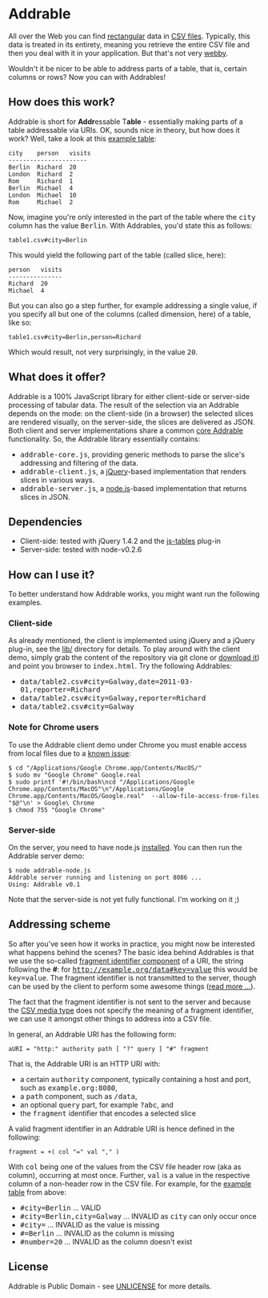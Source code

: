 # Addrable

All over the Web you can find [rectangular](http://webofdata.wordpress.com/2010/04/14/oh-it-is-data-on-the-web/#comment-437) data in [CSV files](http://www.google.com/search?q=filetype%3Acsv). Typically, this data is treated in its entirety, meaning you retrieve the entire CSV file and then you deal with it in your application. But that's not very [webby](http://webofdata.wordpress.com/2010/03/01/data-and-the-web-choices/).

Wouldn't it be nicer to be able to address parts of a table, that is, certain columns or rows? Now you can with Addrables!

## How does this work?
 Addrable is short for **Addr**essable T**able** - essentially making parts of a table addressable via URIs. OK, sounds nice in theory, but how does it work? Well, take a look at this [example table](https://github.com/mhausenblas/addrable/raw/master/data/table1.csv):

    city    person   visits
    ----------------------
    Berlin  Richard  20
    London  Richard  2
    Rom     Richard  1
    Berlin  Michael  4
    London  Michael  10
    Rom     Michael  2

Now, imagine you're only interested in the part of the table where the <tt>city</tt> column has the value <tt>Berlin</tt>. With Addrables, you'd state this as follows:

    table1.csv#city=Berlin

This would yield the following part of the table (called slice, here):

    person   visits
    ---------------
    Richard  20
    Michael  4

But you can also go a step further, for example addressing a single value, if you specify all but one of the columns (called dimension, here) of a table, like so: 

    table1.csv#city=Berlin,person=Richard

Which would result, not very surprisingly, in the value <tt>20</tt>.

## What does it offer?

Addrable is a 100% JavaScript library for either client-side or server-side processing of tabular data. The result of the selection via an Addrable depends on the mode: on the client-side (in a browser) the selected slices are rendered visually, on the server-side, the slices are delivered as JSON. Both client and server implementations share a common [core Addrable](https://github.com/mhausenblas/addrable/raw/master/addrable-core.js) functionality. So, the Addrable library essentially contains:

* <tt>addrable-core.js</tt>, providing generic methods to parse the slice's addressing and filtering of the data.
* <tt>addrable-client.js</tt>, a [jQuery](http://jquery.com/)-based implementation that renders slices in various ways.
* <tt>addrable-server.js</tt>, a [node.js](http://nodejs.org/)-based implementation that returns slices in JSON.

## Dependencies

* Client-side: tested with jQuery 1.4.2 and the [js-tables](http://code.google.com/p/js-tables/) plug-in
* Server-side: tested with node-v0.2.6

## How can I use it?

To better understand how Addrable works, you might want run the following examples.

### Client-side

As already mentioned, the client is implemented using jQuery and a jQuery plug-in, see the [lib/](https://github.com/mhausenblas/addrable/tree/master/lib) directory for details. To play around with the client demo, simply grab the content of the repository via git clone or [download it](https://github.com/mhausenblas/addrable/archives/master)) and point you browser to <tt>index.html</tt>. Try the following Addrables:

* <tt>data/table2.csv#city=Galway,date=2011-03-01,reporter=Richard</tt>
* <tt>data/table2.csv#city=Galway,reporter=Richard</tt>
* <tt>data/table2.csv#city=Galway</tt>

### Note for Chrome users

To use the Addrable client demo under Chrome you must enable access from local files due to a [known issue](http://code.google.com/p/chromium/issues/detail?id=40787):
    
    $ cd "/Applications/Google Chrome.app/Contents/MacOS/"
    $ sudo mv "Google Chrome" Google.real
    $ sudo printf '#!/bin/bash\ncd "/Applications/Google Chrome.app/Contents/MacOS"\n"/Applications/Google Chrome.app/Contents/MacOS/Google.real"  --allow-file-access-from-files "$@"\n' > Google\ Chrome
    $ chmod 755 "Google Chrome"

### Server-side

On the server, you need to have node.js [installed](https://github.com/ry/node/wiki/Installation). You can then run the Addrable server demo:

    $ node addrable-node.js 
    Addrable server running and listening on port 8086 ...
    Using: Addrable v0.1

Note that the server-side is not yet fully functional. I'm working on it ;)

## Addressing scheme

So after you've seen how it works in practice, you might now be interested what happens behind the scenes?
The basic idea behind Addrables is that we use the so-called [fragment identifier component](http://tools.ietf.org/html/rfc3986#section-3.5) of a URI, the string following the **#**: for <tt>http://example.org/data#key=value</tt> this would be <tt>key=value</tt>. The fragment identifier is not transmitted to the server, though can be used by the client to perform some awesome things ([read more ...](http://www.w3.org/2001/tag/2011/01/HashInURI-20110115)). 

The fact that the fragment identifier is not sent to the server and because the [CSV media type](http://tools.ietf.org/html/rfc4180) does not specify the meaning of a fragment identifier, we can use it amongst other things to address into a CSV file.

In general, an Addrable URI has the following form:

    aURI = "http:" authority path [ "?" query ] "#" fragment

That is, the Addrable URI is an HTTP URI with:

* a certain <tt>authority</tt> component, typically containing a host and port, such as <tt>example.org:8080</tt>,
* a <tt>path</tt> component, such as <tt>/data</tt>,
* an optional <tt>query</tt> part, for example <tt>?abc</tt>, and
* the <tt>fragment</tt> identifier that encodes a selected slice

A valid fragment identifier in an Addrable URI is hence defined in the following:

    fragment = +( col "=" val "," )

With <tt>col</tt> being one of the values from the CSV file header row (aka as column), occurring at most once. Further, <tt>val</tt> is a value in the respective column of a non-header row in the CSV file. For example, for the [example table](https://github.com/mhausenblas/addrable/raw/master/data/table1.csv) from above:

* <tt>#city=Berlin</tt> ... VALID
* <tt>#city=Berlin,city=Galway</tt> ... INVALID as <tt>city</tt> can only occur once
* <tt>#city=</tt> ... INVALID as the value is missing
* <tt>#=Berlin</tt> ... INVALID as the column is missing
* <tt>#number=20</tt> ... INVALID as the column doesn't exist


## License

Addrable is Public Domain - see [UNLICENSE](https://github.com/mhausenblas/addrable/raw/master/UNLICENSE) for more details.